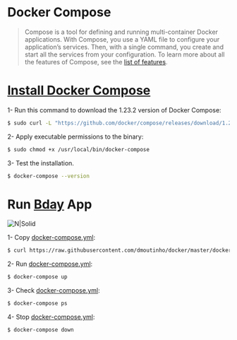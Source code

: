 # Docker Compose

>Compose is a tool for defining and running multi-container Docker applications. With Compose, you use a YAML file to configure your application’s services. Then, with a single command, you create and start all the services from your configuration. To learn more about all the features of Compose, see the [list of features](https://docs.docker.com/compose/overview/#features).

# [Install Docker Compose](https://docs.docker.com/compose/install/)

1- Run this command to download the 1.23.2 version of Docker Compose:

```sh
$ sudo curl -L "https://github.com/docker/compose/releases/download/1.23.2/docker-compose-Linux-x86_64" -o /usr/local/bin/docker-compose
```

2- Apply executable permissions to the binary:

```sh
$ sudo chmod +x /usr/local/bin/docker-compose
```

3- Test the installation.

```sh
$ docker-compose --version
```

# Run [Bday](https://github.com/dmoutinho/bday-alert) App


![N|Solid](https://docs.google.com/drawings/d/e/2PACX-1vSzTCFgX_-1e3cJzBIF8zihhGvvZhHPHad0rp6Ep8PFB2K7REnZa453XVBiY9celLDgKvL8M8oIupkh/pub?w=553&h=275)


1- Copy [docker-compose.yml](https://github.com/dmoutinho/docker/blob/master/docker-compose.yml):

```sh
$ curl https://raw.githubusercontent.com/dmoutinho/docker/master/docker-compose.yml > docker-compose.yml
```

2- Run [docker-compose.yml](https://github.com/dmoutinho/docker/blob/master/docker-compose.yml):

```sh
$ docker-compose up
```

3- Check [docker-compose.yml](https://github.com/dmoutinho/docker/blob/master/docker-compose.yml):

```sh
$ docker-compose ps
```

4- Stop [docker-compose.yml](https://github.com/dmoutinho/docker/blob/master/docker-compose.yml):

```sh
$ docker-compose down
```
